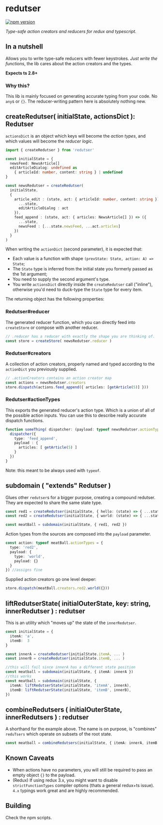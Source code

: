 # redutser

[![npm version](https://badge.fury.io/js/redutser.svg)](https://badge.fury.io/js/redutser)

_Type-safe action creators and reducers for redux and typescript._

## In a nutshell

Allows you to write type-safe reducers with fewer keystrokes. _Just write the
functions_, the lib cares about the action creators and the types.

**Expects ts 2.8+**

### Why this?

This lib is mainly focused on generating accurate typing from your code. No `any`s or `{}`. The reducer-writing pattern here is absolutely nothing new.

## createRedutser( initialState, actionsDict ): Redutser

`actionsDict` is an object which keys will become the _action types_, and which values
will become the _reducer logic_.


```typescript
import { createRedutser } from 'redutser'

const initialState = {
  newsFeed: NewsArticle[]
  editArticleDialog: undefined as
    { articleId: number, content: string } | undefined
}

const newsRedutser = createRedutser(
  initialState,
  {
    article_edit : (state, act: { articleId: number, content: string }) => ({
      ...state,
      editArticleDialog : act
    }),
    feed_append : (state, act: { articles: NewsArticle[] }) => ({
      ...state,
      newsFeed : [...state.newsFeed, ...act.articles]
    })
  }
)
```

When writing the `actionDict` (second parameter), it is expected that:

  - Each value is a function with shape `(prevState: State, action: A) => State`;
  - The `State` type is inferred from the initial state you formerly passed as the 1st argument;
  - You need to supply the second argument's type.
  - You write `actionsDict` directly inside the `createRedutser` call ("inline"), otherwise
  you'd need to duck-type the `State` type for every item.


The returning object has the following properties:

### Redutser#reducer

The generated reducer function, which you can directly feed into `createStore` or compose
with another reducer.

```ts
// .reducer has a reducer with exactly the shape you are thinking of.
const store = createStore( newsRedutser.reducer )
```

### Redutser#creators

A collection of action creators, properly named and typed according to the `actionDict` you
previously supplied.


```ts
// .actionCreators contains an action creator map
const actions = newsRedutser.creators
store.dispatch(actions.feed_append({ articles: [getArticle(5)] }))
```

### Redutser#actionTypes

This exports the generated reducer's action type. Which is a union of all of the possible
action inputs. You can use this to describe really accurate dispatch functions.

```ts
function someThing( dispatcher: (payload: typeof newsRedutser.actionTypes) => void ) {
  dispatcher({
    type: 'feed_append',
    payload : {
      articles: [ getArticle(5) ]
    }
  })
}
```

Note: this meant to be always used with `typeof`.

## subdomain ( "extends" Redutser )

Glues other `redutser`s for a bigger purpose, creating a compound redutser. They are expected to share the same state type.

```typescript
const red1 = createRedutser(initialState, { hello: (state) => { ...state, hello: 'yes' } })
const red2 = createRedutser(initialState, { world: (state) => { ...state, world: 'yes' } })

const meatBall = subdomain(initialState, { red1, red2 })
```

Action types from the sources are composed into the `payload` parameter.

```typescript
const action: typeof meatBall.actionTypes = {
  type: 'red2',
  payload: {
    type: 'world',
    payload: {}
  }
}) //assigns fine
```

Supplied action creators go one level deeper:

```typescript
store.dispatch(meatBall.creators.red2.world({}))
```

## liftRedutserState( initialOuterState, key: string, innerRedutser ) : redutser

This is an utility which "moves up" the state of the `innerRedutser`.

```typescript
const initialState = {
  itemA: 'a',
  itemB:  3
}

const innerA = createRedutser(initialState.itemA, ... )
const innerB = createRedutser(initialState.itemB, ... )

//this will fail since innerA has a different state position
const meatball = subdomain(initialState, { itemA: innerA })
//this works
const meatball = subdomain(initialState, {
  itemA: liftRedutserState(initialState, 'itemA', innerA),
  itemB: liftRedutserState(initialState, 'itemB', innerB),
})
```

## combineRedutsers ( initialOuterState, innerRedutsers ) : redutser

A shorthand for the example above. The name is on purpose, is "combines" `reduTsers`
which operate on subsets of the root state.

```typescript
const meatball = combineRedutsers(initialState, { itemA: innerA, itemB: innerB })
```


## Known Caveats

  - When actions have no parameters, you will still be required to pass an empty object `{}` to the payload.
  - (Redux) If using redux 3.x, you might want to disable `strictFunctionTypes` compiler options (thats a general redux+ts issue). `4.x` typings work great and are highly recommended.

## Building

Check the npm scripts.
